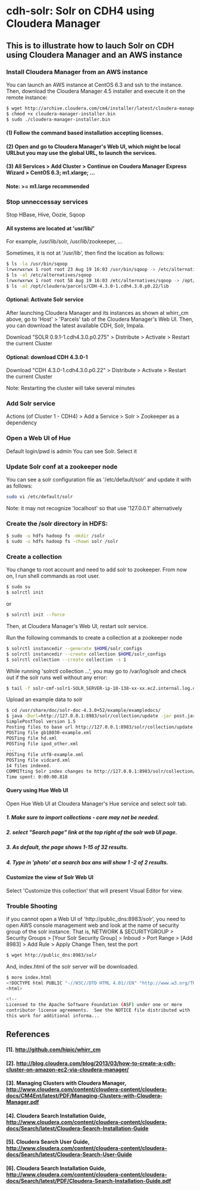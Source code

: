 cdh-solr: Solr on CDH4 using Cloudera Manager
========

## This is to illustrate how to lauch Solr on CDH using Cloudera Manager and an AWS instance


### Install Cloudera Manager from an AWS instance
You can launch an AWS instance at CentOS 6.3 and ssh to the instance. Then, download the Cloudera Manager 4.5 installer and execute it on the remote instance:
```bash
$ wget http://archive.cloudera.com/cm4/installer/latest/cloudera-manager-installer.bin
$ chmod +x cloudera-manager-installer.bin
$ sudo ./cloudera-manager-installer.bin
```
#### (1) Follow the command based installation accepting licenses.
#### (2) Open and go to Cloudera Manager's Web UI, which might be local URLbut you may use the global URL, to launch the services.
#### (3) All Services > Add Cluster > Continue on Coudera Manager Express Wizard > CentOS 6.3; m1.xlarge; ...
#### Note: >= m1.large recommended

### Stop unneccessay services
Stop HBase, Hive, Oozie, Sqoop

#### All systems are located at 'usr/lib/'
For example, /usr/lib/solr, /usr/lib/zookeeper, ...

Sometimes, it is not at '/usr/lib', then find the location as follows:
```bash
$ ls -la /usr/bin/sqoop
lrwxrwxrwx 1 root root 23 Aug 19 16:03 /usr/bin/sqoop -> /etc/alternatives/sqoop
$ ls -al /etc/alternatives/sqoop 
lrwxrwxrwx 1 root root 58 Aug 19 16:03 /etc/alternatives/sqoop -> /opt/cloudera/parcels/CDH-4.3.0-1.cdh4.3.0.p0.22/bin/sqoop
$ ls -al /opt/cloudera/parcels/CDH-4.3.0-1.cdh4.3.0.p0.22/lib
```

#### Optional: Activate Solr service

After launching Cloudera Manager and its instances as shown at whirr_cm above, go to 'Host' > 'Parcels' tab of the Cloudera Manager's Web UI.
Then, you can download the latest available CDH, Solr, Impala.

Download "SOLR 0.9.1-1.cdh4.3.0.p0.275" > Distribute > Activate > Restart the current Cluster

#### Optional: download CDH 4.3.0-1
Download "CDH 4.3.0-1.cdh4.3.0.p0.22" > Distribute > Activate > Restart the current Cluster

Note: Restarting the cluster will take several minutes

### Add Solr service
Actions (of Cluster 1 - CDH4) > Add a Service > Solr > Zookeeper as a dependency

### Open a Web UI of Hue
Default login/pwd is admin
You can see Solr. Select it

### Update Solr conf at a zookeeper node
You can see a solr configuration file as '/etc/default/solr' and update it with as follows:
```bash
sudo vi /etc/default/solr 
```
Note: it may not recognize 'localhost' so that use '127.0.0.1' alternatively

### Create the /solr directory in HDFS:
```bash
$ sudo -u hdfs hadoop fs -mkdir /solr
$ sudo -u hdfs hadoop fs -chown solr /solr
```

### Create a collection

You change to root account and need to add solr to zookeeper. From now on, I run shell commands as root user.
```bash
$ sudo su
$ solrctl init
```
or
```bash
$ solrctl init --force
```
Then, at Cloudera Manager's Web UI, restart solr service.

Run the following commands to create a collection at a zookeeper node
```bash
$ solrctl instancedir --generate $HOME/solr_configs
$ solrctl instancedir --create collection $HOME/solr_configs
$ solrctl collection --create collection -s 1
```
While running 'solrctl collection ...', you may go to /var/log/solr and check out if the solr runs well without any error:
```bash
$ tail -f solr-cmf-solr1-SOLR_SERVER-ip-10-138-xx-xx.ec2.internal.log.out 
```
Upload an example data to solr
```bash
$ cd /usr/share/doc/solr-doc-4.3.0+52/example/exampledocs/
$ java -Durl=http://127.0.0.1:8983/solr/collection/update -jar post.jar *.xml
SimplePostTool version 1.5
Posting files to base url http://127.0.0.1:8983/solr/collection/update using content-type application/xml..
POSTing file gb18030-example.xml
POSTing file hd.xml
POSTing file ipod_other.xml
...
POSTing file utf8-example.xml
POSTing file vidcard.xml
14 files indexed.
COMMITting Solr index changes to http://127.0.0.1:8983/solr/collection/update..
Time spent: 0:00:00.818
```
#### Query using Hue Web UI
Open Hue Web UI at Cloudera Manager's Hue service and select solr tab.
##### 1. Make sure to import collections - core may not be needed.
##### 2. select "Search page" link at the top right of the solr web UI page.
##### 3. As default, the page shows 1-15 of 32 results.
##### 4. Type in 'photo' at a search box ans will show 1 -2 of 2 results.

#### Customize the view of Solr Web UI
Select 'Customize this collection' that will present Visual Editor for view.

### Trouble Shooting
if you cannot open a Web UI of 'http://public_dns:8983/solr', you need to open AWS console management web and look at the name of security group of the solr instance.
That is, NETWORK & SECURITYGROUP > Security Groups > [Your Solr Security Group] > Inboud > Port Range > [Add 8983] > Add Rule > Apply Change
Then, test the port
```bash
$ wget http://public_dns:8983/solr
```
And, index.html of the solr server will be downloaded.
```bash
$ more index.html 
<!DOCTYPE html PUBLIC "-//W3C//DTD HTML 4.01//EN" "http://www.w3.org/TR/html4/strict.dtd">
<html>

<!--
Licensed to the Apache Software Foundation (ASF) under one or more
contributor license agreements.  See the NOTICE file distributed with
this work for additional informa...
```


## References
#### [1]. http://github.com/hipic/whirr_cm
#### [2]. http://blog.cloudera.com/blog/2013/03/how-to-create-a-cdh-cluster-on-amazon-ec2-via-cloudera-manager/
#### [3]. Managing Clusters with Cloudera Manager, http://www.cloudera.com/content/cloudera-content/cloudera-docs/CM4Ent/latest/PDF/Managing-Clusters-with-Cloudera-Manager.pdf
#### [4]. Cloudera Search Installation Guide, http://www.cloudera.com/content/cloudera-content/cloudera-docs/Search/latest/Cloudera-Search-Installation-Guide
#### [5]. Cloudera Search User Guide, http://www.cloudera.com/content/cloudera-content/cloudera-docs/Search/latest/Cloudera-Search-User-Guide
#### [6]. Cloudera Search Installation Guide, http://www.cloudera.com/content/cloudera-content/cloudera-docs/Search/latest/PDF/Cloudera-Search-Installation-Guide.pdf


